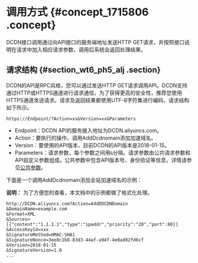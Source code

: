# 调用方式 {#concept_1715806 .concept}

DCDN接口调用通过向API接口的服务端地址发送HTTP GET请求，并按照接口说明在请求中加入相应请求参数，调用后系统会返回处理结果。

## 请求结构 {#section_wt6_ph5_alj .section}

DCDN的API是RPC风格，您可以通过发送HTTP GET请求调用API。DCDN支持通过HTTP或HTTPS通道进行请求通信，为了获得更高的安全性，推荐您使用HTTPS通道发送请求。请求及返回结果都使用UTF-8字符集进行编码，请求结构如下所示。

``` {#codeblock_ae5_8b0_u2f}
https://Endpoint/?Action=xx&Version=xx&Parameters
```

-   Endpoint：DCDN API的服务接入地址为DCDN.aliyuncs.com。
-   Action：要执行的操作，调用AddDcdnomain添加加速域名。
-   Version：要使用的API版本，目前DCDN的API版本是2018-01-15。
-   Parameters：请求参数，每个参数之间用`&`分隔。请求参数由公共请求参数和API自定义参数组成。公共参数中包含API版本号、身份验证等信息，详情请参见[公共参数](../../../../cn.zh-CN/API参考/公共参数.md#)。

下面是一个调用AddDcdnomain添加全站加速域名的示例：

**说明：** 为了方便您的查看，本文档中的示例都做了格式化处理。

``` {#codeblock_og3_baq_46x}
http://DCDN.aliyuncs.com?Action=AddDDCDNDomain
&DomainName=example.com
&Format=XML
&Sources=[{"content":"1.1.1.1","type":"ipaddr","priority":"20","port":80}]
&AccessKeyId=xxx
&SignatureMethod=HMAC-SHA1
&SignatureNonce=3ee8c1b8-83d3-44af-a94f-4e0ad82fd6cf
&Version=2018-01-15
&SignatureVersion=1.0
...
```

